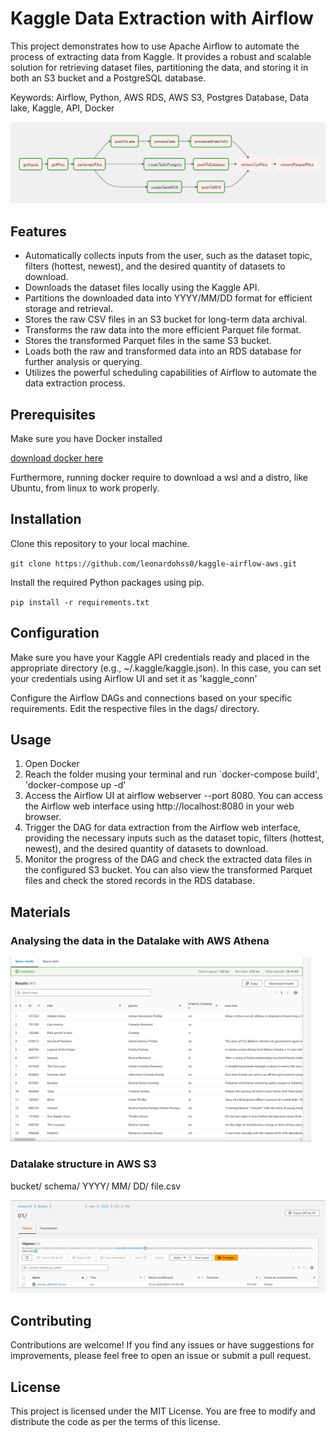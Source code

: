 # Kaggle Data Extraction with Airflow
 This project demonstrates how to use Apache Airflow to automate the process of extracting data from Kaggle. It provides a robust and scalable solution for retrieving dataset files, partitioning the data, and storing it in both an S3 bucket and a PostgreSQL database.

Keywords: Airflow, Python, AWS RDS, AWS S3, Postgres Database, Data lake, Kaggle, API, Docker

![Airflow Graph](assets/airflow_graph.png)


## Features
* Automatically collects inputs from the user, such as the dataset topic, filters (hottest, newest), and the desired quantity of datasets to download.
* Downloads the dataset files locally using the Kaggle API.
* Partitions the downloaded data into YYYY/MM/DD format for efficient storage and retrieval.
* Stores the raw CSV files in an S3 bucket for long-term data archival.
* Transforms the raw data into the more efficient Parquet file format.
* Stores the transformed Parquet files in the same S3 bucket.
* Loads both the raw and transformed data into an RDS database for further analysis or querying.
* Utilizes the powerful scheduling capabilities of Airflow to automate the data extraction process.

## Prerequisites

Make sure you have Docker installed 

[download docker here](https://www.docker.com/products/docker-desktop/)

Furthermore, running docker require to download a wsl and a distro, like Ubuntu, from linux to work properly.

## Installation
Clone this repository to your local machine.

`git clone https://github.com/leonardohss0/kaggle-airflow-aws.git`

Install the required Python packages using pip.

`pip install -r requirements.txt`

## Configuration

Make sure you have your Kaggle API credentials ready and placed in the appropriate directory (e.g., ~/.kaggle/kaggle.json). In this case, you can set your credentials using Airflow UI and set it as 'kaggle_conn'

Configure the Airflow DAGs and connections based on your specific requirements. Edit the respective files in the dags/ directory.

## Usage
1. Open Docker
2. Reach the folder musing your terminal and run `docker-compose build', 'docker-compose up -d'
3. Access the Airflow UI at airflow webserver --port 8080. You can access the Airflow web interface using http://localhost:8080 in your web browser.
4. Trigger the DAG for data extraction from the Airflow web interface, providing the necessary inputs such as the dataset topic, filters (hottest, newest), and the desired quantity of datasets to download.
5. Monitor the progress of the DAG and check the extracted data files in the configured S3 bucket. You can also view the transformed Parquet files and check the stored records in the RDS database.

## Materials
### Analysing the data in the Datalake with AWS Athena
![Athena](assets/athena-report.jpg)

### Datalake structure in AWS S3
bucket/ schema/ YYYY/ MM/ DD/ file.csv

![S3](assets/s3-partition.jpg)

## Contributing
Contributions are welcome! If you find any issues or have suggestions for improvements, please feel free to open an issue or submit a pull request.

## License
This project is licensed under the MIT License. You are free to modify and distribute the code as per the terms of this license.